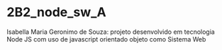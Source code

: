 # 2B2_node_sw_A
Isabella Maria Geronimo de Souza: projeto desenvolvido em tecnologia Node JS com uso de javascript orientado objeto como Sistema Web
